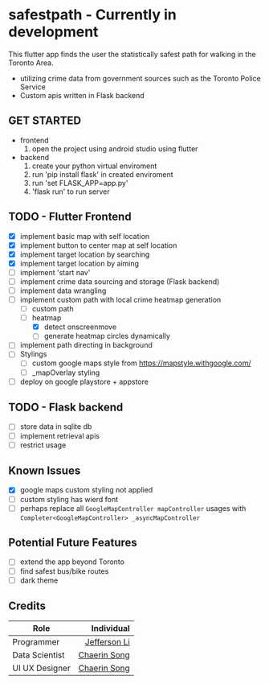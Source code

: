 # safestpath - Currently in development
This flutter app finds the user the statistically safest path for walking in the Toronto Area.
 - utilizing crime data from government sources such as the Toronto Police Service
 - Custom apis written in Flask backend
## GET STARTED
 - frontend
   1. open the project using android studio using flutter
 - backend
   1. create your python virtual enviroment
   2. run 'pip install flask' in created enviroment
   3. run 'set FLASK_APP=app.py' 
   4. 'flask run' to run server 
## TODO - Flutter Frontend
 - [x] implement basic map with self location
 - [x] implement button to center map at self location 
 - [x] implement target location by searching 
 - [x] implement target location by aiming
 - [ ] implement 'start nav'
 - [ ] implement crime data sourcing and storage (Flask backend)
 - [ ] implement data wrangling  
 - [ ] implement custom path with local crime heatmap generation
   - [ ] custom path
   - [ ] heatmap
     - [x] detect onscreenmove
     - [ ] generate heatmap circles dynamically 
 - [ ] implement path directing in background
 - [ ] Stylings
   - [ ] custom google maps style from https://mapstyle.withgoogle.com/
   - [ ] _mapOverlay styling
 - [ ] deploy on google playstore + appstore

## TODO - Flask backend
 - [ ] store data in sqlite db
 - [ ] implement retrieval apis
 - [ ] restrict usage

## Known Issues
 - [x] google maps custom styling not applied
 - [ ] custom styling has wierd font
 - [ ] perhaps replace all `GoogleMapController mapController` usages with `Completer<GoogleMapController> _asyncMapController`

## Potential Future Features
 - [ ] extend the app beyond Toronto
 - [ ] find safest bus/bike routes
 - [ ] dark theme
## Credits
| Role          | Individual  |
| ------------- | -----:      |
| Programmer    | [Jefferson Li](https://www.linkedin.com/in/jeffersonlii/)|
| Data Scientist| [Chaerin Song](https://www.linkedin.com/in/chaerin-song-377323123/)|
| UI UX Designer| [Chaerin Song](https://www.linkedin.com/in/chaerin-song-377323123/)|
